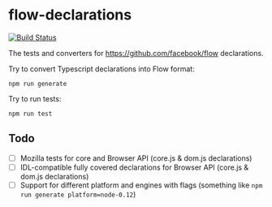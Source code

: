 flow-declarations
=================

[![Build Status](https://travis-ci.org/unknownexception/flow-declarations.svg)](https://travis-ci.org/unknownexception/flow-declarations)

The tests and converters for https://github.com/facebook/flow declarations.


Try to convert Typescript declarations into Flow format:

```
npm run generate
```

Try to run tests:

```
npm run test
```

## Todo

- [ ] Mozilla tests for core and Browser API (core.js & dom.js declarations)
- [ ] IDL-compatible fully covered declarations for Browser API (core.js & dom.js declarations)
- [ ] Support for different platform and engines with flags (something like `npm run generate platform=node-0.12`)
